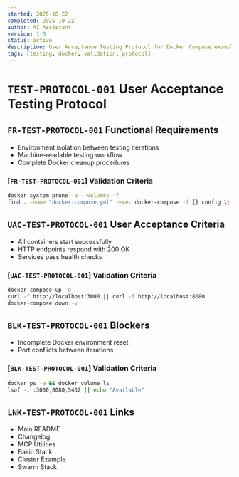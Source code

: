 ```yaml
---
started: 2025-10-22
completed: 2025-10-22
author: AI Assistant
version: 1.0
status: active
description: User Acceptance Testing Protocol for Docker Compose examples
tags: [testing, docker, validation, protocol]
---
```


# `TEST-PROTOCOL-001` User Acceptance Testing Protocol

<a id="fr-test-protocol-001-functional-requirements"></a>

## `FR-TEST-PROTOCOL-001` Functional Requirements

- Environment isolation between testing iterations
- Machine-readable testing workflow
- Complete Docker cleanup procedures

### [`FR-TEST-PROTOCOL-001`] Validation Criteria

```bash
docker system prune -a --volumes -f
find . -name "docker-compose.yml" -exec docker-compose -f {} config \;
```

<a id="uac-test-protocol-001-user-acceptance-criteria"></a>

## `UAC-TEST-PROTOCOL-001` User Acceptance Criteria

- All containers start successfully
- HTTP endpoints respond with 200 OK
- Services pass health checks

### [`UAC-TEST-PROTOCOL-001`] Validation Criteria

```bash
docker-compose up -d
curl -f http://localhost:3000 || curl -f http://localhost:8080
docker-compose down -v
```

<a id="blk-test-protocol-001-blockers"></a>

## `BLK-TEST-PROTOCOL-001` Blockers

- Incomplete Docker environment reset
- Port conflicts between iterations

### [`BLK-TEST-PROTOCOL-001`] Validation Criteria

```bash
docker ps -a && docker volume ls
lsof -i :3000,8080,5432 || echo "Available"
```

<a id="lnk-test-protocol-001-links"></a>

## `LNK-TEST-PROTOCOL-001` Links

- Main README
- Changelog
- MCP Utilities
- Basic Stack
- Cluster Example
- Swarm Stack
